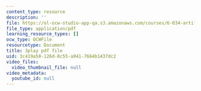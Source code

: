 ```yaml
---
content_type: resource
description: ''
file: https://ol-ocw-studio-app-qa.s3.amazonaws.com/courses/6-034-artificial-intelligence-fall-2010/3c419a58126d8c55a9417664b1437dc2_gGQ-vAmdAOI.pdf
file_type: application/pdf
learning_resource_types: []
ocw_type: OCWFile
resourcetype: Document
title: 3play pdf file
uid: 3c419a58-126d-8c55-a941-7664b1437dc2
video_files:
  video_thumbnail_file: null
video_metadata:
  youtube_id: null
---
```


